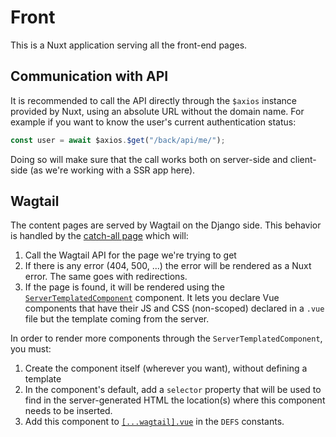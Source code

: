 # Front

This is a Nuxt application serving all the front-end pages.

## Communication with API

It is recommended to call the API directly through the `$axios` instance
provided by Nuxt, using an absolute URL without the domain name. For example if
you want to know the user's current authentication status:

```js
const user = await $axios.$get("/back/api/me/");
```

Doing so will make sure that the call works both on server-side and client-side
(as we're working with a SSR app here).

## Wagtail

The content pages are served by Wagtail on the Django side. This behavior is
handled by the [catch-all page](./pages/[...wagtail].vue) which will:

1. Call the Wagtail API for the page we're trying to get
2. If there is any error (404, 500, ...) the error will be rendered as a Nuxt
   error. The same goes with redirections.
3. If the page is found, it will be rendered using the
   [`ServerTemplatedComponent`](./components/ServerTemplatedComponent.vue)
   component. It lets you declare Vue components that have their JS and CSS
   (non-scoped) declared in a `.vue` file but the template coming from the
   server.

In order to render more components through the `ServerTemplatedComponent`, you
must:

1. Create the component itself (wherever you want), without defining a template
2. In the component's default, add a `selector` property that will be used to
   find in the server-generated HTML the location(s) where this component needs
   to be inserted.
3. Add this component to [`[...wagtail].vue`](./pages/[...wagtail].vue) in the
   `DEFS` constants.
